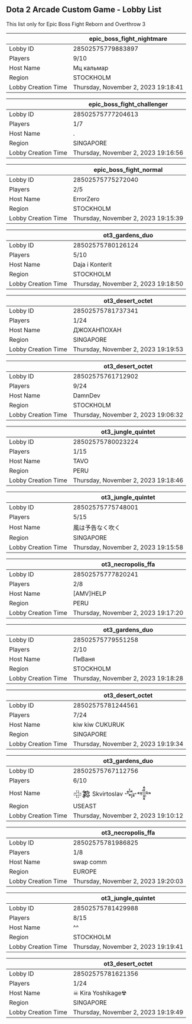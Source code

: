 ## Dota 2 Arcade Custom Game - Lobby List

This list only for Epic Boss Fight Reborn and Overthrow 3

|  | epic_boss_fight_nightmare |
| ------ | ------ |
| Lobby ID | 28502575779883897 |
| Players | 9/10 |
| Host Name | Мц кальмар |
| Region | STOCKHOLM |
| Lobby Creation Time | Thursday, November 2, 2023 19:18:41 |


|  | epic_boss_fight_challenger |
| ------ | ------ |
| Lobby ID | 28502575777204613 |
| Players | 1/7 |
| Host Name | . |
| Region | SINGAPORE |
| Lobby Creation Time | Thursday, November 2, 2023 19:16:56 |


|  | epic_boss_fight_normal |
| ------ | ------ |
| Lobby ID | 28502575775272040 |
| Players | 2/5 |
| Host Name | ErrorZero |
| Region | STOCKHOLM |
| Lobby Creation Time | Thursday, November 2, 2023 19:15:39 |


|  | ot3_gardens_duo |
| ------ | ------ |
| Lobby ID | 28502575780126124 |
| Players | 5/10 |
| Host Name | Daja i Konterit |
| Region | STOCKHOLM |
| Lobby Creation Time | Thursday, November 2, 2023 19:18:50 |


|  | ot3_desert_octet |
| ------ | ------ |
| Lobby ID | 28502575781737341 |
| Players | 1/24 |
| Host Name | ДЖОХАНПОХАН |
| Region | SINGAPORE |
| Lobby Creation Time | Thursday, November 2, 2023 19:19:53 |


|  | ot3_desert_octet |
| ------ | ------ |
| Lobby ID | 28502575761712902 |
| Players | 9/24 |
| Host Name | DamnDev |
| Region | STOCKHOLM |
| Lobby Creation Time | Thursday, November 2, 2023 19:06:32 |


|  | ot3_jungle_quintet |
| ------ | ------ |
| Lobby ID | 28502575780023224 |
| Players | 1/15 |
| Host Name | TAVO |
| Region | PERU |
| Lobby Creation Time | Thursday, November 2, 2023 19:18:46 |


|  | ot3_jungle_quintet |
| ------ | ------ |
| Lobby ID | 28502575775748001 |
| Players | 5/15 |
| Host Name | 風は予告なく吹く |
| Region | SINGAPORE |
| Lobby Creation Time | Thursday, November 2, 2023 19:15:58 |


|  | ot3_necropolis_ffa |
| ------ | ------ |
| Lobby ID | 28502575777820241 |
| Players | 2/8 |
| Host Name | [AMV]HELP |
| Region | PERU |
| Lobby Creation Time | Thursday, November 2, 2023 19:17:20 |


|  | ot3_gardens_duo |
| ------ | ------ |
| Lobby ID | 28502575779551258 |
| Players | 2/10 |
| Host Name | ПиВаня |
| Region | STOCKHOLM |
| Lobby Creation Time | Thursday, November 2, 2023 19:18:28 |


|  | ot3_desert_octet |
| ------ | ------ |
| Lobby ID | 28502575781244561 |
| Players | 7/24 |
| Host Name | kiw kiw CUKURUK |
| Region | SINGAPORE |
| Lobby Creation Time | Thursday, November 2, 2023 19:19:34 |


|  | ot3_gardens_duo |
| ------ | ------ |
| Lobby ID | 28502575767112756 |
| Players | 6/10 |
| Host Name | 𒇫𒄆 Skvirtoslav 𒂝𒀱 |
| Region | USEAST |
| Lobby Creation Time | Thursday, November 2, 2023 19:10:12 |


|  | ot3_necropolis_ffa |
| ------ | ------ |
| Lobby ID | 28502575781986825 |
| Players | 1/8 |
| Host Name | swap comm |
| Region | EUROPE |
| Lobby Creation Time | Thursday, November 2, 2023 19:20:03 |


|  | ot3_jungle_quintet |
| ------ | ------ |
| Lobby ID | 28502575781429988 |
| Players | 8/15 |
| Host Name | ^^ |
| Region | STOCKHOLM |
| Lobby Creation Time | Thursday, November 2, 2023 19:19:41 |


|  | ot3_desert_octet |
| ------ | ------ |
| Lobby ID | 28502575781621356 |
| Players | 1/24 |
| Host Name | ☠ Kira Yoshikage☢ |
| Region | SINGAPORE |
| Lobby Creation Time | Thursday, November 2, 2023 19:19:49 |


